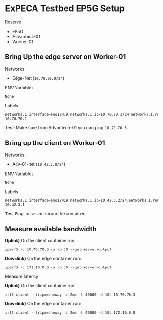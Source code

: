 # ExPECA Testbed EP5G Setup

Reserve
* EP5G
* Advantech-01
* Worker-01

## Bring Up the edge server on Worker-01

Networks:
* Edge-Net (`10.70.70.0/24`)

ENV Variables
```
None
```

Labels
```
networks.1.interface=eno12419,networks.1.ip=10.70.70.3/24,networks.1.routes=172.16.0.0/16-10.70.70.1
```

Test:
Make sure from Advantech-01 you can ping `10.70.70.3`.


## Bring up the client on Worker-01

Networks:
* Adv-01-net (`10.42.3.0/24`)

ENV Variables
```
None
```

Labels
```
networks.1.interface=eno12429,networks.1.ip=10.42.3.2/24,networks.1.routes=10.70.70.0/24-10.42.3.1
```

Test
Ping `10.70.70.3` from the container.

## Measure available bandwidth

**Uplink)** On the client container run:
```
iperf3 -c 10.70.70.3 -u -b 1G --get-server-output
```

**Downlink)** On the edge container run:
```
iperf3 -c 172.16.0.8 -u -b 1G --get-server-output
```

Measure latency

**Uplink)** On the client container run:
```
irtt client --tripm=oneway -i 2ms -l 40000 -d 10s 10.70.70.3
```

**Downlink)** On the edge container run:
```
irtt client --tripm=oneway -i 2ms -l 40000 -d 10s 172.16.0.8
```
